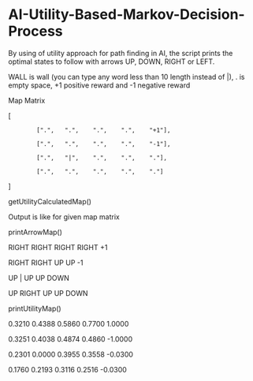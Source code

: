# AI-Utility-Based-Markov-Decision-Process
By using of utility approach for path finding in AI, the script prints the optimal states to follow with arrows UP, DOWN, RIGHT or LEFT.



WALL is wall (you can type any word less than 10 length instead of |), . is empty space, +1 positive reward and -1 negative reward



Map Matrix

[

            [".",   ".",    ".",    ".",    "+1"],
            
            [".",   ".",    ".",    ".",    "-1"],
            
            [".",   "|",    ".",    ".",    "."],
            
            [".",   ".",    ".",    ".",    "."]
            
]




getUtilityCalculatedMap()

Output is like for given map matrix





printArrowMap()

RIGHT RIGHT RIGHT RIGHT +1 

RIGHT RIGHT UP UP -1 

UP | UP UP DOWN 

UP RIGHT UP UP DOWN 





printUtilityMap()

0.3210 0.4388 0.5860 0.7700 1.0000 

0.3251 0.4038 0.4874 0.4860 -1.0000 

0.2301 0.0000 0.3955 0.3558 -0.0300 

0.1760 0.2193 0.3116 0.2516 -0.0300 
